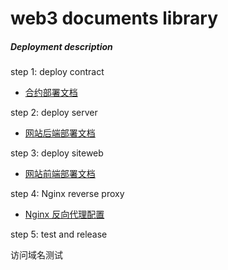 # web3 documents library

##### Deployment description

step 1:  deploy contract

- [合约部署文档](./contract/README.md)

step 2:  deploy server  

- [网站后端部署文档](./server/README.md)

step 3:  deploy siteweb

- [网站前端部署文档](./siteweb/README.md)


step 4:  Nginx reverse proxy

- [Nginx 反向代理配置](./server/README.md)

step 5:  test and  release

访问域名测试